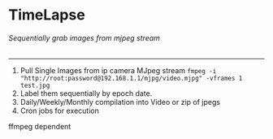 # TimeLapse

###### Sequentially grab images from mjpeg stream
---
1. Pull Single Images from ip camera MJpeg stream
`fmpeg -i "http://root:password@192.168.1.1/mjpg/video.mjpg" -vframes 1 test.jpg`
2. Label them sequentially by epoch date.
3. Daily/Weekly/Monthly compilation into Video or zip of jpegs
4. Cron jobs for execution

ffmpeg dependent
